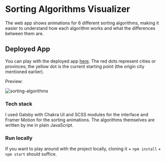 # Sorting Algorithms Visualizer

The web app shows animations for 6 different sorting algorithms, making it easier to understand how each algorithm works and what the differences between them are.

## Deployed App
You can play with the deployed app [here](https://razvanborsan.github.io/tsp-visualizer/). The red dots represent cities or provinces; the yellow dot is the current starting point (the origin city mentioned earlier). 

Preview:

![sorting-algorithms](https://user-images.githubusercontent.com/22635895/166144649-f58c2333-d59c-4e92-b205-14a66e415b87.gif)

### Tech stack

I used Gatsby with Chakra UI and SCSS modules for the interface and Framer Motion for the sorting animations. The algorithms themselves are written by me in plain JavaScript.

### Run locally

If you want to play around with the project locally, cloning it + `npm install` + `npm start` should suffice.

